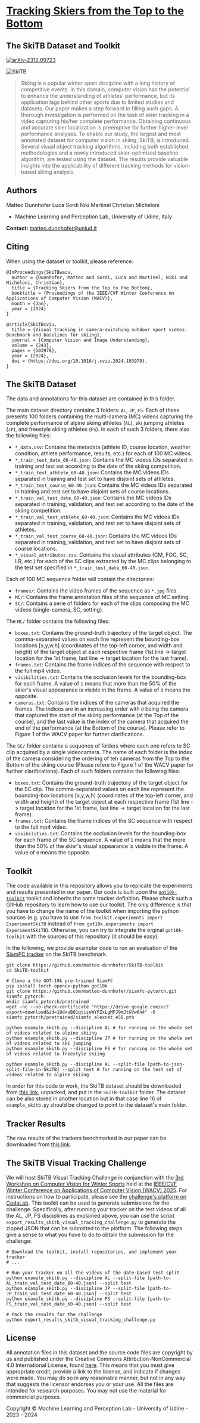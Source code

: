 # [Tracking Skiers from the Top to the Bottom](https://machinelearning.uniud.it/datasets/skitb/)
## The SkiTB Dataset and Toolkit

<!-- start badges -->
[![arXiv-2312.09723](https://img.shields.io/badge/arXiv-2312.09723-red.svg)](https://arxiv.org/abs/2312.09723)
<!-- end badges -->

![SkiTB](example.png)

> Skiing is a popular winter sport discipline with a long history of competitive events. In this domain, computer vision has the potential to enhance the understanding of athletes’ performance, but its application lags behind other sports due to limited studies and datasets. Our paper makes a step forward in filling such gaps. A thorough investigation is performed on the task of skier tracking in a video capturing his/her complete performance. Obtaining continuous and accurate skier localization is preemptive for further higher-level performance analyses. To enable our study, the largest and most annotated dataset for computer vision in skiing, SkiTB, is introduced. Several visual object tracking algorithms, including both established methodologies and a newly introduced skier-optimized baseline algorithm, are tested using the dataset. The results provide valuable insights into the applicability of different tracking methods for vision-based skiing analysis.

## Authors
Matteo Dunnhofer
Luca Sordi
Niki Martinel 
Christian Micheloni 

* Machine Learning and Perception Lab, University of Udine, Italy

**Contact:** [matteo.dunnhofer@uniud.it](mailto:matteo.dunnhofer@uniud.it)


## Citing
When using the dataset or toolkit, please reference:

```
@InProceedings{SkiTBwacv,
  author = {Dunnhofer, Matteo and Sordi, Luca and Martinel, Niki and Micheloni, Christian},
  title = {Tracking Skiers from the Top to the Bottom},
  booktitle = {Proceedings of the IEEE/CVF Winter Conference on Applications of Computer Vision (WACV)},
  month = {Jan},
  year = {2024}
}

@article{SkiTBcviu,
  title = {Visual tracking in camera-switching outdoor sport videos: Benchmark and baselines for skiing},
  journal = {Computer Vision and Image Understanding},
  volume = {243},
  pages = {103978},
  year = {2024},
  doi = {https://doi.org/10.1016/j.cviu.2024.103978},
}
```

## The SkiTB Dataset

The data and annotations for this dataset are contained in this folder.

The main dataset directory contains 3 folders: ```AL```, ```JP```, ```FS```. Each of these presents 100 folders containing the multi-camera (MC) videos capturing the complete performance of alpine skiing athletes (```AL```), ski jumping athletes (```JP```), and freestyle skiing athletes (```FS```).
In each of such 3 folders, there also the following files:
 - ```*_data.csv```: Contains the metadata (athlete ID, course location, weather condition, athlete performance, results, etc.) for each of 100 MC videos.
 - ```*_train_test_date_60-40.json```: Contains the MC videos IDs separated in training and test set according to the date of the skiing competition.
 - ```*_train_test_athlete_60-40.json```: Contains the MC videos IDs separated in training and test set to have disjoint sets of athletes.
 - ```*_train_test_course_60-40.json```: Contains the MC videos IDs separated in training and test set to have disjoint sets of course locations.
  - ```*_train_val_test_date_60-40.json```: Contains the MC videos IDs separated in training, validation, and test set according to the date of the skiing competition.
 - ```*_train_val_test_athlete_60-40.json```: Contains the MC videos IDs separated in training, validation, and test set to have disjoint sets of athletes.
 - ```*_train_val_test_course_60-40.json```: Contains the MC videos IDs separated in training, validation, and test set to have disjoint sets of course locations.
 - ```*_visual_attributes.csv```: Contains the visual attributes (CM, FOC, SC, LR, etc.) for each of the SC clips extracted by the MC clips belonging to the test set specified in ```*_train_test_date_60-40.json```.

Each of 100 MC sequence folder will contain the directories:
 - ```frames/```: Contains the video frames of the sequence as ```*.jpg``` files.
 - ```MC/```: Contains the frame annotation files of the sequence of MC setting.
 - ```SC/```: Contains a serie of folders for each of the clips composing the MC videos (single-camera, SC, setting).

The ```MC/``` folder contains the following files:
 - ```boxes.txt```: Contains the ground-truth trajectory of the target object. The comma-separated values on each line represent the bounding-box locations [x,y,w,h] (coordinates of the top-left corner, and width and height) of the target object at each respective frame (1st line -> target location for the 1st frame, last line -> target location for the last frame). 
 - ```frames.txt```: Contains the frame indices of the sequence with respect to the full mp4 video. 
 - ```visibilities.txt```: Contains the occlusion levels for the bounding-box for each frame. A value of ```1``` means that more than the 50% of the skier's visual appearance is visible in the frame. A value of ```0``` means the opposite.
 - ```cameras.txt```: Contains the indices of the cameras that acquired the frames. The indices are in an increasing order with ```0``` being the camera that captured the start of the skiing performance (at the Top of the course), and the last value is the index of the camera that acquired the end of the performance (at the Bottom of the course). Please refer to Figure 1 of the WACV paper for further clarifications.

 The ```SC/``` folder contains a sequence of folders where each one refers to SC clip acquired by a single videocamera. The name of each folder is the index of the camera considering the ordering of teh cameras from the Top to the Bottom of the skiing course (Please refere to Figure 1 of the WACV paper for further clarifications). Each of such folders contains the following files:
- ```boxes.txt```: Contains the ground-truth trajectory of the target object for the SC clip. The comma-separated values on each line represent the bounding-box locations [x,y,w,h] (coordinates of the top-left corner, and width and height) of the target object at each respective frame (1st line -> target location for the 1st frame, last line -> target location for the last frame). 
 - ```frames.txt```: Contains the frame indices of the SC sequence with respect to the full mp4 video. 
 - ```visibilities.txt```: Contains the occlusion levels for the bounding-box for each frame of the SC sequence. A value of ```1``` means that the more than the 50% of the skier's visual appearance is visible in the frame. A value of ```0``` means the opposite.
 

## Toolkit
The code available in this repository allows you to replicate the experiments and results presented in our paper. Our code is built upon the [```got10k-toolkit```](https://github.com/got-10k/toolkit) toolkit and inherits the same tracker definition. Please check such a GitHub repository to learn how to use our toolkit. The only difference is that you have to change the name of the toolkit when importing the python sources (e.g. you have to use ```from toolkit.experiments import ExperimentSkiTB``` instead of ```from got10k.experiments import ExperimentSkiTB```). Otherwise, you can try to integrate the orginal ```got10k-toolkit``` with the sources of this repository (it should be easy).

In the following, we provide examplar code to run an evaluation of the [SiamFC tracker](https://github.com/got-10k/siamfc) on the SkiTB benchmark.
```
git clone https://github.com/matteo-dunnhofer/SkiTB-toolkit
cd SkiTB-toolkit

# Clone a the GOT-10k pre-trained SiamFC
pip install torch opencv-python got10k
git clone https://github.com/matteo-dunnhofer/siamfc-pytorch.git siamfc_pytorch
mkdir siamfc_pytorch/pretrained
wget -nc --no-check-certificate "https://drive.google.com/uc?export=download&id=1UdxuBQ1qtisoWYFZxLgMFJ9mJtGVw6n4" -O siamfc_pytorch/pretrained/siamfc_alexnet_e50.pth
      
python example_skitb.py --discipline AL # for running on the whole set of videos related to alpine skiing
python example_skitb.py --discipline JP # for running on the whole set of videos related to ski jumping
python example_skitb.py --discipline FS # for running on the whole set of videos related to freestyle skiing

python example_skitb.py --discipline AL --split-file [path-to-json-split-file-in-SkiTB] --split test # for running on the test set of videos related to alpine skiing
```
In order for this code to work, the SkiTB dataset should be downloaded from [this link](https://forms.office.com/Pages/ResponsePage.aspx?id=Fd5qbmwpJEKsWByOwv1TqGZ0FiFPXjFKh2JII46hSYhUMVQ2RE0yS0FMMEhFSVNWNUxNWks3M0hYSy4u), unpacked, and put in the ```SkiTB-toolkit``` folder. The dataset can be also stored in another location but in that case line 16 of ```example_skitb.py``` should be changed to point to the dataset's main folder.


## Tracker Results
The raw results of the trackers benchmarked in our paper can be downloaded from [this link](https://uniudamce-my.sharepoint.com/:u:/g/personal/matteo_dunnhofer_uniud_it/EVU0aGZmYYlLnOBBCJaAF6EBV7OCYnvSr91KajjA5i91Gg?e=NOm3h0).


## The SkiTB Visual Tracking Challenge
We will host SkiTB Visual Tracking Challenge in conjunction with the [3rd Workshop on Computer Vision for Winter Sports](https://sites.google.com/unitn.it/cv4ws-wacv2025/) held at the [IEEE/CVF Winter Conference on Applications of Computer Vision (WACV) 2025](https://wacv2025.thecvf.com). For instructions on how to participate, please see the [challenge's platform on CodaLab](https://codalab.lisn.upsaclay.fr/competitions/20897). This toolkit can be used to generate submissions for the challenge. Specifically, after running your tracker on the test videos of all the AL, JP, FS disciplines as explained above, you can use the script ```export_results_skitb_visual_tracking_challenge.py``` to generate the zipped JSON that can be submitted to the platform. The following steps give a sense to what you have to do to obtain the submission for the challenge:
```
# Download the toolkit, install repositories, and implement your tracker
# ...

# Run your tracker on all the videos of the date-based test split
python example_skitb.py --discipline AL --split-file [path-to-AL_train_val_test_date_60-40.json] --split test 
python example_skitb.py --discipline JP --split-file [path-to-JP_train_val_test_date_60-40.json] --split test 
python example_skitb.py --discipline FS --split-file [path-to-FS_train_val_test_date_60-40.json] --split test 

# Pack the results for the challenge
python export_results_skitb_visual_tracking_challenge.py
```


## License
All annotation files in this dataset and the source code files are copyright by us and published under the Creative Commons Attribution-NonCommercial 4.0 International License, found 
[here](https://creativecommons.org/licenses/by-nc/4.0/).
This means that you must give appropriate credit, provide a link to the license,
and indicate if changes were made. You may do so in any reasonable manner,
but not in any way that suggests the licensor endorses you or your use. All the files are intended for research purposes. 
You may not use the material for commercial purposes.

Copyright © Machine Learning and Perception Lab - University of Udine - 2023 - 2024
